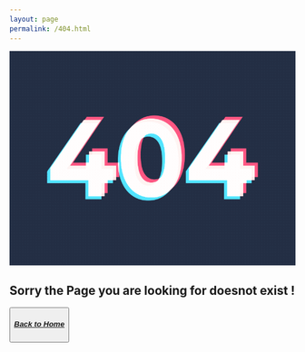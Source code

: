 ```yaml
---
layout: page
permalink: /404.html
---
```

<div class="container">
    <img class="mx-auto d-block mb-4" src="/assets/img/404.gif" alt="404_gif">
    <div class="text-center mb-4">
      <h2> Sorry the Page you are looking for doesnot exist ! </h2>
    </div>
    <button class="btn btn-lg btn-primary mx-auto d-block"><a href="/"><h5>Back to Home</h5></a></button>
  </div>
